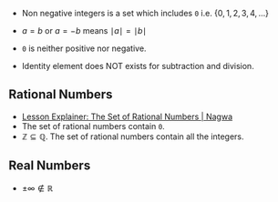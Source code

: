 
- Non negative integers is a set which includes `0` i.e. $\{0, 1, 2, 3, 4, \dots\}$
- $a = b$ or $a = -b$ means $\mid a \mid = \mid b \mid$
- `0` is neither positive nor negative.

- Identity element does NOT exists for subtraction and division.
## Rational Numbers
- [Lesson Explainer: The Set of Rational Numbers | Nagwa](https://www.nagwa.com/en/explainers/584141491646/)
- The set of rational numbers contain `0`.
- $\mathbb{Z} \subseteq \mathbb{Q}$. The set of rational numbers contain all the integers.

## Real Numbers
- $\pm \infty \not\in \mathbb{R}$ 